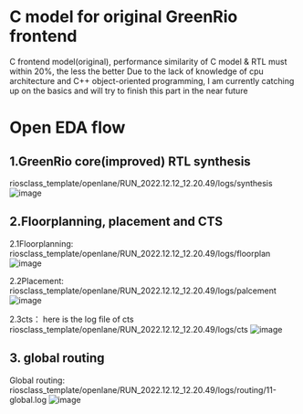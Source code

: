 # C model for original GreenRio frontend 
C frontend model(original), performance similarity of C model & RTL must within 20%, the less the better 
Due to the lack of knowledge of cpu architecture and C++ object-oriented programming, I am currently catching up on the basics and will try to finish this part in the near future

# Open EDA flow 

## 1.GreenRio core(improved) RTL synthesis 
riosclass_template/openlane/RUN_2022.12.12_12.20.49/logs/synthesis
![image](https://user-images.githubusercontent.com/113034620/208233187-cf90e035-a305-4a4f-b4aa-d4a8fe47b3ac.png)


## 2.Floorplanning, placement and CTS
2.1Floorplanning:
riosclass_template/openlane/RUN_2022.12.12_12.20.49/logs/floorplan
![image](https://user-images.githubusercontent.com/113034620/208232803-d6234d83-bd65-4cda-8942-6b7480a92c01.png)

2.2Placement:
riosclass_template/openlane/RUN_2022.12.12_12.20.49/logs/palcement
![image](https://user-images.githubusercontent.com/113034620/208232846-07e9e728-3e2e-494a-8e8a-fef2746275b5.png)

2.3cts：
here is the log file of cts
riosclass_template/openlane/RUN_2022.12.12_12.20.49/logs/cts
![image](https://user-images.githubusercontent.com/113034620/208232992-d3c9ca99-563a-4fba-8c9d-b88fac2e19ac.png)


## 3. global routing
Global routing:
riosclass_template/openlane/RUN_2022.12.12_12.20.49/logs/routing/11-global.log
![image](https://user-images.githubusercontent.com/113034620/208232866-9e9c5e33-787c-4016-9aa9-f5db7974dcb2.png)







